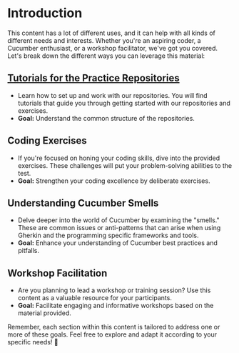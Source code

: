 # Introduction

This content has a lot of different uses, and it can help with all kinds of different needs and interests. Whether you're an aspiring coder, a Cucumber enthusiast, or a workshop facilitator, we've got you covered. Let's break down the different ways you can leverage this material:

## [Tutorials for the Practice Repositories](https://cucumber-diseases.github.io/repos/)
  - Learn how to set up and work with our repositories. You will find tutorials that guide you through getting started with our repositories and exercises.
  - **Goal:** Understand the common structure of the repositories.

## Coding Exercises
   - If you're focused on honing your coding skills, dive into the provided exercises. These challenges will put your problem-solving abilities to the test.
   - **Goal:** Strengthen your coding excellence by deliberate exercises.

## Understanding Cucumber Smells
   - Delve deeper into the world of Cucumber by examining the "smells." These are common issues or anti-patterns that can arise when using Gherkin and the programming specific frameworks and tools.
   - **Goal:** Enhance your understanding of Cucumber best practices and pitfalls.

## Workshop Facilitation
   - Are you planning to lead a workshop or training session? Use this content as a valuable resource for your participants.
   - **Goal:** Facilitate engaging and informative workshops based on the material provided.

Remember, each section within this content is tailored to address one or more of these goals. Feel free to explore and adapt it according to your specific needs! 🌟
